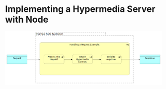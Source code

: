 # Implementing a Hypermedia Server with Node

![](.gitbook/assets/b9e14450-8d2f-46d7-8a28-ae96777d865c.png)

